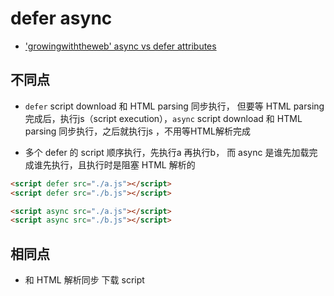 # defer async 

- ['growingwiththeweb' async vs defer attributes](https://www.growingwiththeweb.com/2014/02/async-vs-defer-attributes.html)

## 不同点 

- `defer` script download 和 HTML parsing 同步执行， 但要等 HTML parsing 完成后，执行js（script execution），`async` script download 和 HTML parsing 同步执行，之后就执行js ，不用等HTML解析完成

- 多个 defer 的 script 顺序执行，先执行a 再执行b， 而 async 是谁先加载完成谁先执行，且执行时是阻塞 HTML 解析的

```html
<script defer src="./a.js"></script>
<script defer src="./b.js"></script>

<script async src="./a.js"></script>
<script async src="./b.js"></script>
```

## 相同点

- 和 HTML 解析同步 下载 script 

